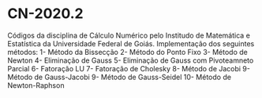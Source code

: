 # CN-2020.2
Códigos da disciplina de Cálculo Numérico pelo Institudo de Matemática e Estatística da Universidade Federal de Goiás. Implementação dos seguintes métodos:
1- Método da Bissecção
2- Método do Ponto Fixo
3- Método de Newton 
4- Eliminação de Gauss
5- Eliminação de Gauss com Pivoteamneto Parcial
6- Fatoração LU
7- Fatoração de Cholesky 
8- Método de Jacobi
9- Método de Gauss-Jacobi
9- Método de Gauss-Seidel
10- Método de Newton-Raphson
